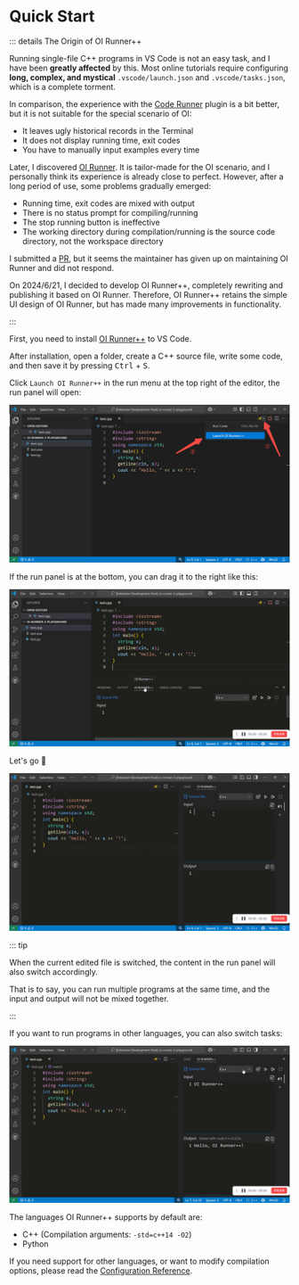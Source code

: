 # Quick Start

::: details The Origin of OI Runner++

Running single-file C++ programs in VS Code is not an easy task, and I have been **greatly affected** by this. Most online tutorials require configuring **long, complex, and mystical** `.vscode/launch.json` and `.vscode/tasks.json`, which is a complete torment.

In comparison, the experience with the [Code Runner](https://marketplace.visualstudio.com/items?itemName=formulahendry.code-runner) plugin is a bit better, but it is not suitable for the special scenario of OI:

- It leaves ugly historical records in the Terminal
- It does not display running time, exit codes
- You have to manually input examples every time

Later, I discovered [OI Runner](https://marketplace.visualstudio.com/items?itemName=CmdBlock.oi-runner). It is tailor-made for the OI scenario, and I personally think its experience is already close to perfect. However, after a long period of use, some problems gradually emerged:

- Running time, exit codes are mixed with output
- There is no status prompt for compiling/running
- The stop running button is ineffective
- The working directory during compilation/running is the source code directory, not the workspace directory

I submitted a [PR](https://github.com/CmdBlockZQG/oi-runner/pull/9), but it seems the maintainer has given up on maintaining OI Runner and did not respond.

On 2024/6/21, I decided to develop OI Runner++, completely rewriting and publishing it based on OI Runner. Therefore, OI Runner++ retains the simple UI design of OI Runner, but has made many improvements in functionality.

:::

First, you need to install [OI Runner++](https://marketplace.visualstudio.com/items?itemName=typed-sigterm.oi-runner-2) to VS Code.

After installation, open a folder, create a C++ source file, write some code, and then save it by pressing <kbd>Ctrl</kbd> + <kbd>S</kbd>.

Click `Launch OI Runner++` in the run menu at the top right of the editor, the run panel will open:

![](/assets/guide/launch.png)

If the run panel is at the bottom, you can drag it to the right like this:

![](/assets/guide/move.gif)

Let's go 🚀

![](/assets/guide/run.gif)

::: tip

When the current edited file is switched, the content in the run panel will also switch accordingly.

That is to say, you can run multiple programs at the same time, and the input and output will not be mixed together.

:::

If you want to run programs in other languages, you can also switch tasks:

![](/assets/guide/switch-task.gif)

The languages OI Runner++ supports by default are:

- C++ (Compilation arguments: `-std=c++14 -O2`)
- Python

If you need support for other languages, or want to modify compilation options, please read the [Configuration Reference](./config).
